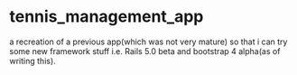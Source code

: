 # tennis_management_app

a recreation of a previous app(which was not very mature) so that i can try some new framework stuff i.e. Rails 5.0 beta and bootstrap 4 alpha(as of writing this).
